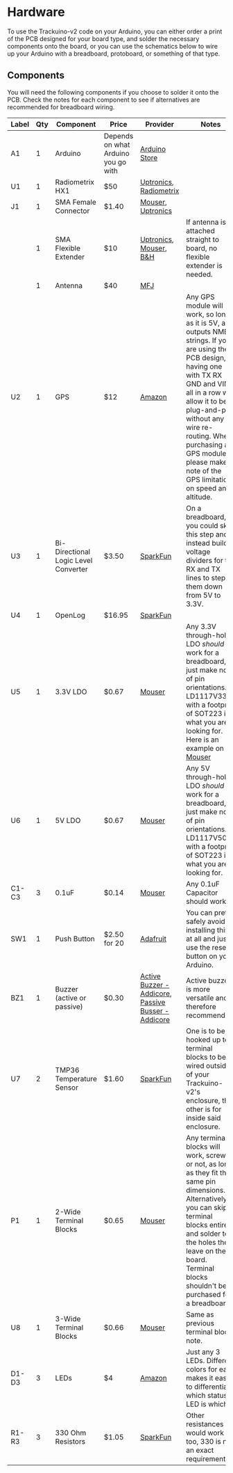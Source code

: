 # Hardware

To use the Trackuino-v2 code on your Arduino, you can either order a print of the PCB designed for your board type, and solder the necessary components onto the board, or you can use the schematics below to wire up your Arduino with a breadboard, protoboard, or something of that type.

## Components

You will need the following components if you choose to solder it onto the PCB. Check the notes for each component to see if alternatives are recommended for breadboard wiring.

| Label | Qty | Component | Price | Provider | Notes |
|---|---|---|---|---|---|
| A1 | 1 | Arduino | Depends on what Arduino you go with | [Arduino Store](https://store.arduino.cc/) |  |
| U1 | 1 | Radiometrix HX1 | $50 | [Uptronics](https://store.uputronics.com/index.php?route=product/product&product_id=63), [Radiometrix](https://radiometrix.mybigcommerce.com/hx1-vhf-narrow-band-fm-300mw-transmitter-standard-frequencies-144-390-144-800-and-169-4125mhz/) |  |
| J1 | 1 | SMA Female Connector | $1.40 | [Mouser](https://www.mouser.com/ProductDetail/LPRS/SMA-CONNECTOR?qs=j%252B1pi9TdxUYkOiITvzJM8A%3D%3D), [Uptronics](https://store.uputronics.com/index.php?route=product/product&path=63&product_id=79) |  |
|  | 1 | SMA Flexible Extender | $10 | [Uptronics](https://store.uputronics.com/index.php?route=product/product&path=63&product_id=58), [Mouser](https://www.mouser.com/ProductDetail/Amphenol-RF/135109-02-06.00?qs=3WadRV20yGyRMmeZhUPdRQ%3D%3D), [B&H](https://www.bhphotovideo.com/c/product/961489-REG/startech_rpsma10mf_10_rp_sma_to_rp_sma.html) | If antenna is attached straight to board, no flexible extender is needed. |
|  | 1 | Antenna | $40 | [MFJ](https://mfjenterprises.com/products/mfj-1717s) |  |
| U2 | 1 | GPS | $12 | [Amazon](https://www.amazon.com/Microcontroller-Compatible-Sensitivity-Navigation-Positioning/dp/B07P8YMVNT) | Any GPS module will work, so long as it is 5V, and outputs NMEA strings. If you are using the PCB design, having one with TX RX GND and VIN all in a row will allow it to be plug-and-play without any wire re-routing. When purchasing a GPS module, please make note of the GPS limitations on speed and altitude. |
| U3 | 1 | Bi-Directional Logic Level Converter | $3.50 | [SparkFun](https://www.sparkfun.com/products/12009) | On a breadboard, you could skip this step and instead build voltage dividers for the RX and TX lines to step them down from 5V to 3.3V. |
| U4 | 1 | OpenLog | $16.95 | [SparkFun](https://www.sparkfun.com/products/13712) |  |
| U5 | 1 | 3.3V LDO | $0.67 | [Mouser](https://www.mouser.com/ProductDetail/STMicroelectronics/LD1117S33TR?qs=edoyzKMbmhntQZx4BFmoqw%3D%3D) | Any 3.3V through-hole LDO *should* work for a breadboard, just make note of pin orientations. A LD1117V33 with a footprint of SOT223 is what you are looking for. Here is an example on [Mouser](https://www.mouser.com/ProductDetail/STMicroelectronics/LD1117V50?qs=arR7071Fstdq5MS%2FejBvyQ%3D%3D) |
| U6 | 1 | 5V LDO | $0.67 | [Mouser](https://www.mouser.com/ProductDetail/STMicroelectronics/LD1117S50TR?qs=eQN2Ig5lfEwsh0kTXN%2FkTg%3D%3D) | Any 5V through-hole LDO *should* work for a breadboard, just make note of pin orientations. A LD1117V50 with a footprint of SOT223 is what you are looking for. |
| C1-C3 | 3 | 0.1uF | $0.14 | [Mouser](https://www.mouser.com/ProductDetail/KEMET/C0603C104K3RAC7013?qs=nAEW9fCjKd89XJLxiep6YQ%3D%3D) | Any 0.1uF Capacitor should work.  |
| SW1 | 1 | Push Button | $2.50 for 20 | [Adafruit](https://www.adafruit.com/product/367) | You can pretty safely avoid installing this at all and just use the reset button on your Arduino. |
| BZ1 | 1 | Buzzer (active or passive) | $0.30 | [Active Buzzer - Addicore](https://www.addicore.com/Active-Buzzer-5V-p/ad146.htm), [Passive Busser - Addicore](https://www.addicore.com/Passive-Buzzer-p/ad319.htm) | Active buzzer is more versatile and therefore recommended.  |
| U7 | 2 | TMP36 Temperature Sensor | $1.60 | [SparkFun](https://www.sparkfun.com/products/10988) | One is to be hooked up to terminal blocks to be wired outside of your Trackuino-v2's enclosure, the other is for inside said enclosure. |
| P1 | 1 | 2-Wide Terminal Blocks | $0.65 | [Mouser](https://www.mouser.com/ProductDetail/CUI-Devices/TB002-500-02BE?qs=vLWxofP3U2x9716kcgva%2Fw%3D%3D) | Any terminal blocks will work, screwed or not, as long as they fit the same pin dimensions. Alternatively you can skip terminal blocks entirely and solder to the holes they leave on the board. Terminal blocks shouldn't be purchased for a breadboard. |
| U8 | 1 | 3-Wide Terminal Blocks | $0.66 | [Mouser](https://www.mouser.com/ProductDetail/CUI-Devices/TBL004V-508-02BE-2GY?qs=UXgszm6BlbFJXFFgC%2FsssQ%3D%3D) | Same as previous terminal block note. |
| D1-D3 | 3 | LEDs | $4 | [Amazon](https://www.amazon.com/JABINCO-Circuit-Assorted-Science-Experiment/dp/B0827KYRFH/ref=sr_1_8?crid=QILAHDHBQAH3&keywords=through-hole+leds&qid=1660157838&sprefix=through-ho%2Caps%2C866&sr=8-8) | Just any 3 LEDs. Different colors for each makes it easier to differentiate which status LED is which. |
| R1-R3 | 3 | 330 Ohm Resistors | $1.05 | [SparkFun](https://www.sparkfun.com/products/14490) | Other resistances would work too, 330 is not an exact requirement. |
